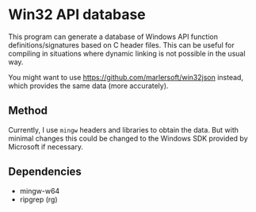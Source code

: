 # Win32 API database

This program can generate a database of Windows API function definitions/signatures based on C header files. This can be useful for compiling in situations where dynamic linking is not possible in the usual way.

You might want to use https://github.com/marlersoft/win32json instead, which provides the same data (more accurately).

## Method

Currently, I use `mingw` headers and libraries to obtain the data. But with minimal changes this could be changed to the Windows SDK provided by Microsoft if necessary.

## Dependencies

- mingw-w64
- ripgrep (rg)
